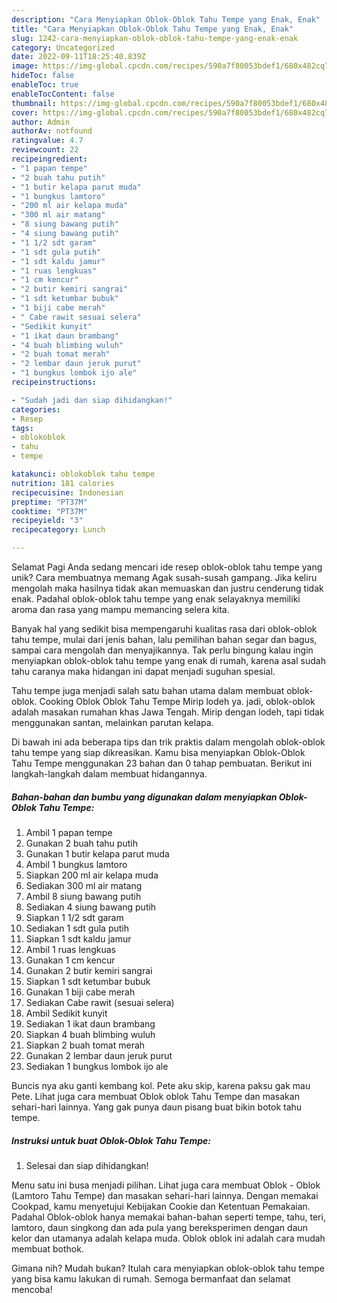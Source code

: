 ```yaml
---
description: "Cara Menyiapkan Oblok-Oblok Tahu Tempe yang Enak, Enak"
title: "Cara Menyiapkan Oblok-Oblok Tahu Tempe yang Enak, Enak"
slug: 1242-cara-menyiapkan-oblok-oblok-tahu-tempe-yang-enak-enak
category: Uncategorized
date: 2022-09-11T18:25:40.839Z
image: https://img-global.cpcdn.com/recipes/590a7f80053bdef1/680x482cq70/oblok-oblok-tahu-tempe-foto-resep-utama.jpg
hideToc: false
enableToc: true
enableTocContent: false
thumbnail: https://img-global.cpcdn.com/recipes/590a7f80053bdef1/680x482cq70/oblok-oblok-tahu-tempe-foto-resep-utama.jpg
cover: https://img-global.cpcdn.com/recipes/590a7f80053bdef1/680x482cq70/oblok-oblok-tahu-tempe-foto-resep-utama.jpg
author: Admin
authorAv: notfound
ratingvalue: 4.7
reviewcount: 22
recipeingredient:
- "1 papan tempe"
- "2 buah tahu putih"
- "1 butir kelapa parut muda"
- "1 bungkus lamtoro"
- "200 ml air kelapa muda"
- "300 ml air matang"
- "8 siung bawang putih"
- "4 siung bawang putih"
- "1 1/2 sdt garam"
- "1 sdt gula putih"
- "1 sdt kaldu jamur"
- "1 ruas lengkuas"
- "1 cm kencur"
- "2 butir kemiri sangrai"
- "1 sdt ketumbar bubuk"
- "1 biji cabe merah"
- " Cabe rawit sesuai selera"
- "Sedikit kunyit"
- "1 ikat daun brambang"
- "4 buah blimbing wuluh"
- "2 buah tomat merah"
- "2 lembar daun jeruk purut"
- "1 bungkus lombok ijo ale"
recipeinstructions:

- "Sudah jadi dan siap dihidangkan!"
categories:
- Resep
tags:
- oblokoblok
- tahu
- tempe

katakunci: oblokoblok tahu tempe 
nutrition: 181 calories
recipecuisine: Indonesian
preptime: "PT37M"
cooktime: "PT37M"
recipeyield: "3"
recipecategory: Lunch

---
```



Selamat Pagi Anda sedang mencari ide resep oblok-oblok tahu tempe yang unik? Cara membuatnya memang Agak susah-susah gampang. Jika keliru mengolah maka hasilnya tidak akan memuaskan dan justru cenderung tidak enak. Padahal oblok-oblok tahu tempe yang enak selayaknya memiliki aroma dan rasa yang mampu memancing selera kita.


Banyak hal yang sedikit bisa mempengaruhi kualitas rasa dari oblok-oblok tahu tempe, mulai dari jenis bahan, lalu pemilihan bahan segar dan bagus, sampai cara mengolah dan menyajikannya. Tak perlu bingung kalau ingin menyiapkan oblok-oblok tahu tempe yang enak di rumah, karena asal sudah tahu caranya maka hidangan ini dapat menjadi suguhan spesial.

Tahu tempe juga menjadi salah satu bahan utama dalam membuat oblok-oblok. Cooking Oblok Oblok Tahu Tempe Mirip lodeh ya. jadi, oblok-oblok adalah masakan rumahan khas Jawa Tengah. Mirip dengan lodeh, tapi tidak menggunakan santan, melainkan parutan kelapa.


Di bawah ini ada beberapa tips dan trik praktis dalam mengolah oblok-oblok tahu tempe yang siap dikreasikan. Kamu bisa menyiapkan Oblok-Oblok Tahu Tempe menggunakan 23 bahan dan 0 tahap pembuatan. Berikut ini langkah-langkah dalam membuat hidangannya.

<!--inarticleads1-->

##### Bahan-bahan dan bumbu yang digunakan dalam menyiapkan Oblok-Oblok Tahu Tempe:

1. Ambil 1 papan tempe
1. Gunakan 2 buah tahu putih
1. Gunakan 1 butir kelapa parut muda
1. Ambil 1 bungkus lamtoro
1. Siapkan 200 ml air kelapa muda
1. Sediakan 300 ml air matang
1. Ambil 8 siung bawang putih
1. Sediakan 4 siung bawang putih
1. Siapkan 1 1/2 sdt garam
1. Sediakan 1 sdt gula putih
1. Siapkan 1 sdt kaldu jamur
1. Ambil 1 ruas lengkuas
1. Gunakan 1 cm kencur
1. Gunakan 2 butir kemiri sangrai
1. Siapkan 1 sdt ketumbar bubuk
1. Gunakan 1 biji cabe merah
1. Sediakan  Cabe rawit (sesuai selera)
1. Ambil Sedikit kunyit
1. Sediakan 1 ikat daun brambang
1. Siapkan 4 buah blimbing wuluh
1. Siapkan 2 buah tomat merah
1. Gunakan 2 lembar daun jeruk purut
1. Sediakan 1 bungkus lombok ijo ale


Buncis nya aku ganti kembang kol. Pete aku skip, karena paksu gak mau Pete. Lihat juga cara membuat Oblok oblok Tahu Tempe dan masakan sehari-hari lainnya. Yang gak punya daun pisang buat bikin botok tahu tempe. 

<!--inarticleads2-->

##### Instruksi untuk buat Oblok-Oblok Tahu Tempe:


1. Selesai dan siap dihidangkan!

Menu satu ini busa menjadi pilihan. Lihat juga cara membuat Oblok - Oblok (Lamtoro Tahu Tempe) dan masakan sehari-hari lainnya. Dengan memakai Cookpad, kamu menyetujui Kebijakan Cookie dan Ketentuan Pemakaian. Padahal Oblok-oblok hanya memakai bahan-bahan seperti tempe, tahu, teri, lamtoro, daun singkong dan ada pula yang bereksperimen dengan daun kelor dan utamanya adalah kelapa muda. Oblok oblok ini adalah cara mudah membuat bothok. 

Gimana nih? Mudah bukan? Itulah cara menyiapkan oblok-oblok tahu tempe yang bisa kamu lakukan di rumah. Semoga bermanfaat dan selamat mencoba!
